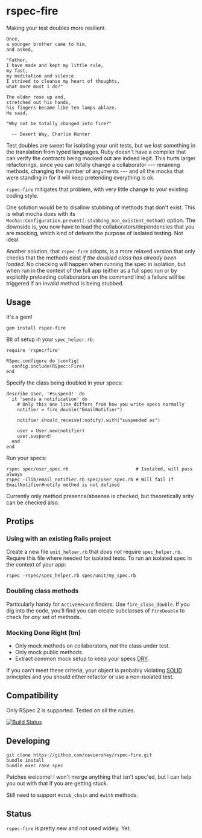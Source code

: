 rspec-fire
==========

Making your test doubles more resilient.

    Once,
    a younger brother came to him,
    and asked,

    "Father,
    I have made and kept my little rule,
    my fast,
    my meditation and silence.
    I strived to cleanse my heart of thoughts,
    what more must I do?"

    The elder rose up and,
    stretched out his hands,
    his fingers became like ten lamps ablaze.
    He said,

    "Why not be totally changed into fire?"

      -- Desert Way, Charlie Hunter

Test doubles are sweet for isolating your unit tests, but we lost something in the translation from typed languages. Ruby doesn't have a compiler that can verify the contracts being mocked out are indeed legit. This hurts larger refactorings, since you can totally change a collaborator --- renaming methods, changing the number of arguments --- and all the mocks that were standing in for it will keep pretending everything is ok.

`rspec-fire` mitigates that problem, with very little change to your existing coding style.

One solution would be to disallow stubbing of methods that don't exist. This is what mocha does with its `Mocha::Configuration.prevent(:stubbing_non_existent_method)` option. The downside is, you now have to load the collaborators/dependencies that you are mocking, which kind of defeats the purpose of isolated testing. Not ideal.

Another solution, that `rspec-fire` adopts, is a more relaxed version that only checks that the methods exist _if the doubled class has already been loaded_. No checking will happen when running the spec in isolation, but when run in the context of the full app (either as a full spec run or by explicitly preloading collaborators on the command line) a failure will be triggered if an invalid method is being stubbed.

Usage
-----

It's a gem!

    gem install rspec-fire

Bit of setup in your `spec_helper.rb`:

    require 'rspec/fire'

    RSpec.configure do |config|
      config.include(RSpec::Fire)
    end

Specify the class being doubled in your specs:

    describe User, '#suspend!' do
      it 'sends a notification' do
        # Only this one line differs from how you write specs normally
        notifier = fire_double("EmailNotifier")

        notifier.should_receive(:notify).with("suspended as")

        user = User.new(notifier)
        user.suspend!
      end
    end

Run your specs:

    rspec spec/user_spec.rb                         # Isolated, will pass always
    rspec -Ilib/email_notifier.rb spec/user_spec.rb # Will fail if EmailNotifier#notify method is not defined

Currently only method presence/absense is checked, but theoretically arity can be checked also.

Protips
-------

### Using with an existing Rails project

Create a new file `unit_helper.rb` that _does not_ require `spec_helper.rb`. Require this file where needed for isolated tests. To run an isolated spec in the context of your app:

    rspec -rspec/spec_helper.rb spec/unit/my_spec.rb

### Doubling class methods

Particularly handy for `ActiveRecord` finders. Use `fire_class_double`. If you dig into the code, you'll find you can create subclasses of `FireDouble` to check for *any* set of methods.

### Mocking Done Right (tm)

* Only mock methods on collaborators, _not_ the class under test.
* Only mock public methods.
* Extract common mock setup to keep your specs [DRY](http://en.wikipedia.org/wiki/DRY).

If you can't meet these criteria, your object is probably violating [SOLID](http://en.wikipedia.org/wiki/SOLID) principles and you should either refactor or use a non-isolated test.

Compatibility
-------------

Only RSpec 2 is supported. Tested on all the rubies.

[![Build Status](https://secure.travis-ci.org/xaviershay/rspec-fire.png)](http://travis-ci.org/xaviershay/rspec-fire)

Developing
----------

    git clone https://github.com/xaviershay/rspec-fire.git
    bundle install
    bundle exec rake spec

Patches welcome! I won't merge anything that isn't spec'ed, but I can help you out with that if you are getting stuck.

Still need to support `#stub_chain` and `#with` methods.

Status
------

`rspec-fire` is pretty new and not used widely. Yet.
